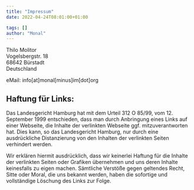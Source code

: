 ```yaml
---
title: "Impressum"
date: 2022-04-24T08:01:00+01:00

tags: []
author: "Monal"
---
```


Thilo Molitor</br>
Vogelsbergstr. 18</br>
68642 Bürstadt</br>
Deutschland

eMail: info[at]monal[minus]im[dot]org

## Haftung für Links:

Das Landesgericht Hamburg hat mit dem Urteil 312 O 85/99, vom 12. September 1999 entschieden, dass man durch Anbringung eines Links auf einer Webseite, die Inhalte der verlinkten Webseite ggf. mitzuverantworten hat. Dies kann, so das Landesgericht Hamburg, nur durch eine ausdrückliche Distanzierung von den Inhalten der verlinkten Seiten verhindert werden.

Wir erklären hiermit ausdrücklich, dass wir keinerlei Haftung für die Inhalte der verlinkten Seiten oder Grafiken übernehmen und uns deren Inhalte keinesfalls zu eigen machen. Sämtliche Verstöße gegen geltendes Recht, Sitte oder Moral, die uns bekannt werden, haben die sofortige und vollständige Löschung des Links zur Folge. 
